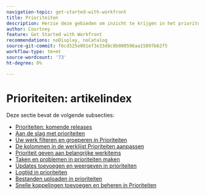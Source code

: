 ```yaml
---
navigation-topic: get-started-with-workfront
title: Prioriteiten
description: Herzie deze gebieden om inzicht te krijgen in het prioriteitsgebied in Adobe Workfront.
author: Courtney
feature: Get Started with Workfront
recommendations: noDisplay, noCatalog
source-git-commit: f6cd525e061ef3e33d8c8b000596aa15897b62f5
workflow-type: tm+mt
source-wordcount: '73'
ht-degree: 0%

---
```


# Prioriteiten: artikelindex

Deze sectie bevat de volgende subsecties:

* [Prioriteiten: komende releases](/help/quicksilver/workfront-basics/priorities/priorities-upcoming-releases.md)
* [Aan de slag met prioriteiten](/help/quicksilver/workfront-basics/priorities/get-started-with-priorities.md)
* [Uw werk filteren en groeperen in Prioriteiten](/help/quicksilver/workfront-basics/priorities/filter-group-work-priorities.md)
* [De kolommen in de werklijst Prioriteiten aanpassen](/help/quicksilver/workfront-basics/priorities/customize-worklist-columns.md)
* [Prioriteit geven aan belangrijke werkitems](/help/quicksilver/workfront-basics/priorities/prioritize-work-items.md)
* [Taken en problemen in prioriteiten maken](/help/quicksilver/workfront-basics/priorities/create-task-issue-priorities.md)
* [Updates toevoegen en weergeven in prioriteiten](/help/quicksilver/workfront-basics/priorities/add-view-updates-priorities.md)
* [Logtijd in prioriteiten](/help/quicksilver/workfront-basics/priorities/log-time-priorities.md)
* [Bestanden uploaden in prioriteiten](/help/quicksilver/workfront-basics/priorities/upload-files-in-priorities.md)
* [Snelle koppelingen toevoegen en beheren in Prioriteiten](/help/quicksilver/workfront-basics/priorities/quick-links-priorities.md)

<!--customize work list and create tasks and issues not in get started article -->